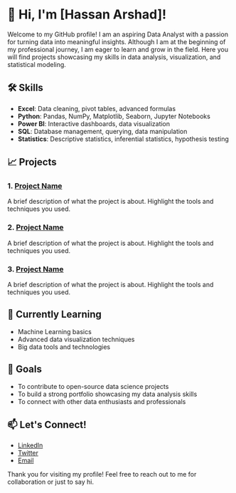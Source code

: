 # 👋 Hi, I'm [Hassan Arshad]!

Welcome to my GitHub profile! I am an aspiring Data Analyst with a passion for turning data into meaningful insights. Although I am at the beginning of my professional journey, I am eager to learn and grow in the field. Here you will find projects showcasing my skills in data analysis, visualization, and statistical modeling.

## 🛠️ Skills

- **Excel**: Data cleaning, pivot tables, advanced formulas
- **Python**: Pandas, NumPy, Matplotlib, Seaborn, Jupyter Notebooks
- **Power BI**: Interactive dashboards, data visualization
- **SQL**: Database management, querying, data manipulation
- **Statistics**: Descriptive statistics, inferential statistics, hypothesis testing

## 📈 Projects

### 1. [Project Name](link-to-project)
A brief description of what the project is about. Highlight the tools and techniques you used.

### 2. [Project Name](link-to-project)
A brief description of what the project is about. Highlight the tools and techniques you used.

### 3. [Project Name](link-to-project)
A brief description of what the project is about. Highlight the tools and techniques you used.

## 🌱 Currently Learning

- Machine Learning basics
- Advanced data visualization techniques
- Big data tools and technologies

## 🎯 Goals

- To contribute to open-source data science projects
- To build a strong portfolio showcasing my data analysis skills
- To connect with other data enthusiasts and professionals

## 📫 Let's Connect!

- [LinkedIn](https://www.linkedin.com/in/your-linkedin-profile)
- [Twitter](https://twitter.com/your-twitter-handle)
- [Email](mailto:your-email@example.com)

Thank you for visiting my profile! Feel free to reach out to me for collaboration or just to say hi.

